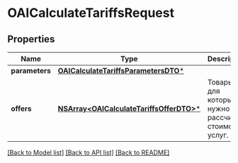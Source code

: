 # OAICalculateTariffsRequest

## Properties
Name | Type | Description | Notes
------------ | ------------- | ------------- | -------------
**parameters** | [**OAICalculateTariffsParametersDTO***](OAICalculateTariffsParametersDTO.md) |  | 
**offers** | [**NSArray&lt;OAICalculateTariffsOfferDTO&gt;***](OAICalculateTariffsOfferDTO.md) | Товары, для которых нужно рассчитать стоимость услуг. | 

[[Back to Model list]](../README.md#documentation-for-models) [[Back to API list]](../README.md#documentation-for-api-endpoints) [[Back to README]](../README.md)


